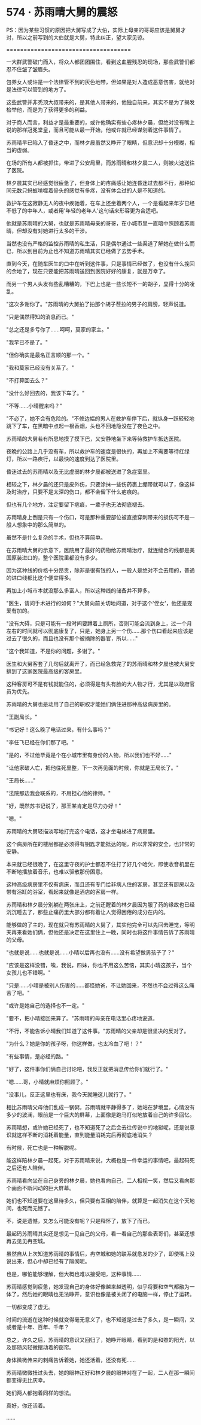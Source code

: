 <link rel="stylesheet" href="../styles/text.css" />
<h1>574 · 苏雨晴大舅的震怒</h1>

PS：因为某些习惯的原因把大舅写成了大伯，实际上母亲的哥哥应该是舅舅才对，所以之前写到的大伯就是大舅，特此纠正，望大家见谅。

====================================

一大群武警破门而入，将众人都团团围住，看到这血腥残忍的现场，那些武警们都忍不住皱了皱眉头。

包养女人或许是一个法律管不到的灰色地带，但如果是对人造成恶意伤害，就绝对是法律可以管到的地方了。

这些武警并非秃顶大叔带来的，是其他人带来的，他独自前来，其实不是为了揭发检举他，而是为了获得更多的利益。

对于商人而言，利益才是最重要的，或许他确实有些心疼林夕晨，但绝对没有嘴上说的那样冠冕堂皇，而且可能从最一开始，他或许就已经谋划着这件事情了。

苏雨晴早已陷入了昏迷之中，而林夕晨虽然又睁开了眼睛，但意识却十分模糊，相当的虚弱。

在场的所有人都被抓住，带进了公安局里，而苏雨晴和林夕晨二人，则被火速送往了医院。

林夕晨其实已经感觉很疲惫了，但身体上的疼痛感让她连昏迷过去都不行，那种如同无数只蚂蚁啃噬着骨头的感觉有多疼，没有体会过的人是不知道的。

救护车在这寂静无人的夜中疾驰着，在车上还坐着两个人，一个是看起来年岁已经不低了的中年人，或者用'年轻的老年人'这句话来形容更为合适吧。

他就是苏雨晴的大舅，也就是苏雨晴母亲的哥哥，在小城市里一直暗中照顾着苏雨晴，但却没有对她进行太多的干涉。

当然也没有严格的监控苏雨晴的私生活，只是偶尔通过一些渠道了解她在做什么而已，所以到目前为止也不知道苏雨晴其实已经做了去势手术。

直到今天，在随车医生的口中在听到这件事，只是事情已经做了，也没有什么挽回的余地了，现在只要能把苏雨晴送回到医院好好的康复，就是万幸了。

而另一个男人头发有些乱糟糟的，下巴上也是一些长短不一的胡子，显得十分的凌乱。

"这次多谢你了。"苏雨晴的大舅拍了拍那个胡子茬拉的男子的肩膀，轻声说道。

"只是偶然得知的消息而已。"

"总之还是多亏你了......呵呵，莫家的家主。"

"我早已不是了。"

"但你确实是最名正言顺的那一个。"

"我和莫家已经没有关系了。"

"不打算回去么？"

"没什么好回去的，我该下车了。"

"不等......小晴醒来吗？"

"不必了，她不会有危险的。"不修边幅的男人在救护车停下后，就纵身一跃轻轻地跳下了车，在黑暗中点起一根香烟，头也不回地隐没在了夜色之中。

苏雨晴的大舅若有所思地摸了摸下巴，又安静地坐下来等待救护车抵达医院。

夜晚的公路上几乎没有车，所以救护车的速度是很快的，再加上不需要等待红绿灯，所以一路疾行，以最快的速度到达了医院里。

昏迷过去的苏雨晴以及无比虚弱的林夕晨都被送进了急症室里。

相较之下，林夕晨的还只是皮外伤，只要涂抹一些伤药裹上绷带就可以了，像这样及时治疗，只要不是太深的伤口，都不会留下什么疤痕的。

但也有几个地方，注定要留下疤痕，一辈子也无法彻底褪去。

苏雨晴身上倒是只有一个伤口，可是那种重要部位被直接穿刺带来的损伤可不是一般人想象中的那么简单的。

虽然不是什么复杂的手术，但也不算简单。

在苏雨晴大舅的示意下，医院用了最好的药物给苏雨晴治疗，就连缝合的线都是美国原装进口的，整个医院里都没有多少。

因为这种线的价格十分昂贵，除非是很有钱的人，一般人是绝对不会去用的，普通的进口线都比这个便宜得多。

再加上小城市本就没那么多富人，所以这种线的储备并不算多。

"医生，请问手术进行的如何？"大舅向前关切地问道，对于这个'侄女'，他还是宠爱有加的。

"没有大碍，只是可能有一段时间要蹲着上厕所，否则可能会流到身上，过一个月左右的时间就可以彻底康复了，只是，她身上另一个伤......那个伤口看起来应该是过去了很久的，而且也没有那个被摘除的器官，所以......"

"这个我知道，不是你的问题，多谢了。"

医生和大舅客套了几句后就离开了，而已经急救完了的苏雨晴和林夕晨也被大舅安排到了这家医院最高级的客房里。

这种客房可不是有钱就能住的，必须得是有头有脸的大人物才行，尤其是以政府官员为优先。

苏雨晴的大舅也是动用了自己的职权才能她们俩住进那种高级病房里的。

"王副局长。"

"书记好！这么晚了电话过来，有什么事吗？"

"李任飞已经在你们那了吧。"

"是的，不过他毕竟是个在小城市里有身份的人物，所以我们也不好......"

"让他家破人亡，把他往死里整，下一次再见面的时候，你就是王局长了。"

"王局长......"

"法院那边我会联系的，不用担心他的律师。"

"好，既然苏书记说了，那王某肯定是尽力办好！"

"嗯。"

苏雨晴的大舅轻描淡写地打完这个电话，这才坐电梯进了病房里。

这个病房所在的楼层都是必须得有钥匙才能抵达的呢，所以非常的安全，也非常的安静。

本来就已经很晚了，在这里守夜的护士都忍不住打了好几个哈欠，即使收音机里在不断地播放着音乐，也难以驱散那份困意。

这种高级病房里不仅有病床，而且还有专门给非病人住的客房，甚至还有厨房以及带有浴缸的浴室，看起来就像是酒店的客房一样。

苏雨晴和林夕晨分别躺在两张床上，之前还醒着的林夕晨因为服了药的缘故也已经沉沉睡去了，那些止痛药里大部分都有着让人觉得困倦的成分在内的。

能够做的了主的，现在就只有苏雨晴的大舅了，其实他完全可以先回去睡觉，等明天再来看她们俩，但他还是决定在这里住上一晚，同时也将这件事情告诉了苏雨晴的父母。

"也就是说......也就是说......小晴以后再也没有......没有希望做男孩子了？"

"应该是这样没错，唉，我说，四妹，你也不用这么苦恼，其实小晴这孩子，当个女孩儿也不错啊。"

"只是......小晴是被别人伤害的......都怪她爸，不让她回来，不然也不会过得这么痛苦了吧。"

"或许是她自己的选择也不一定。"

"要不，把小晴接回来算了。"苏雨晴的母亲在电话里心疼地说道。

"不行，不能告诉小晴我们知道了这件事。"苏雨晴的父亲却是很坚决的反对了。

"为什么？她是你的孩子呀，你这样做，也太冷血了吧！？"

"有些事情，是必经的路。"

"好了，这件事你们俩自己讨论吧，我反正就把消息传给你们就行了。"

"嗯......哥，小晴就麻烦你照顾了。"

"没事儿，反正这里也有床，我今天就睡这儿就行了。"

相比苏雨晴父母他们乱成一锅粥，苏雨晴就平静得多了，她站在梦境里，心情没有多少的波澜，眼前是一个巨大的屏幕，上面像是跑马灯似地放着自己的许多回忆。

苏雨晴想，或许她已经死了，也不知道死了之后会去往传说中的地狱呢，还是说意识就这样不断的消耗着能量，直到能量消耗完后再彻底地消失？

有时候，死亡也是一种解脱呢。

能这样陪林夕晨一起死，对于苏雨晴来说，大概也是一件幸运的事情吧，最起码死之后还有人陪伴。

苏雨晴看向坐在自己身旁的林夕晨，她也看向自己，二人相视一笑，然后又看向那个画面不断闪动的巨大屏幕。

她们也不知道要在这里待多久，但只要有互相的陪伴，就算是一起消失在这个天地间，也死而无憾了。

不，说是遗憾，又怎么可能没有呢？只是释怀了，放下了而已。

最起码苏雨晴其实还是想见一见自己的父母，看一看自己的那些表哥们，甚至还想再去见见冉空城。

虽然自从上次知道苏雨晴的事情后，冉空城和她的联系就愈发的少了，即使嘴上没说出来，但心中却已经有了隔阂呢。

也是，哪怕能够理解，但大概也难以接受吧，这种事情......

苏雨晴感觉到疲惫，她发现自己的身体好像越来越透明，似乎将要和空气都融为一体了，然后她的眼睛也无法睁开，意识也像是被关闭了的电脑一样，停止了运转。

一切都变成了虚无。

时间的流逝在这种时候就变得毫无意义了，也不知道是过去了多久，是一瞬间，又或者是十年、百年、千年？

总之，许久之后，苏雨晴的意识又回归了，她睁开眼睛，看到的是和煦的阳光，以及那随风轻微摆动着的窗帘。

身体微微传来的刺痛告诉着她，她还活着，还没有死......

苏雨晴微微扭过头去，她的眼神正好和林夕晨的眼神对在了一起，二人在那一瞬间都变得无比庆幸。

她们两人都抱着同样的想法。

真好，你还活着。

......
